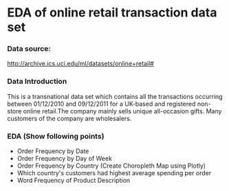 # EDA of online retail transaction data set

### Data source: 
http://archive.ics.uci.edu/ml/datasets/online+retail#

### Data Introduction
This is a transnational data set which contains all the transactions occurring between 01/12/2010 and 09/12/2011 for a UK-based and registered non-store online retail.The company mainly sells unique all-occasion gifts. Many customers of the company are wholesalers.

### EDA (Show following points)

* Order Frequency by Date
* Order Frequency by Day of Week
* Order Frequency by Country (Create Choropleth Map using Plotly)
* Which country's customers had highest average spending per order
* Word Frequency of Product Description
